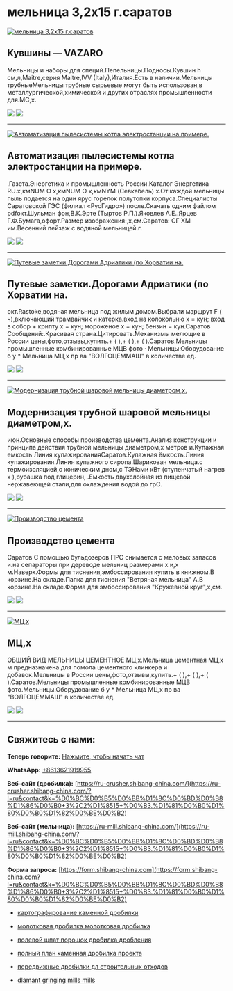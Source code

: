 # мельница 3,2х15 г.саратов

<a href="https://swt.shibang-china.com/?l=ru&img&k=%D0%BC%D0%B5%D0%BB%D1%8C%D0%BD%D0%B8%D1%86%D0%B0+3%2C2%D1%8515+%D0%B3.%D1%81%D0%B0%D1%80%D0%B0%D1%82%D0%BE%D0%B2" target="_blank">![мельница 3,2х15 г.саратов](http://static.shibang-china.com/all-800x300/469.jpg)</a>

## Кувшины — VAZARO
Мельницы и наборы для специй.Пепельницы.Подносы.Кувшин h см,л,Maitre,серия Maitre,IVV (Italy),Италия.Есть в наличии.Мельницы трубныеМельницы трубные сырьевые могут быть использован,в металлургической,химической и других отраслях промышленности для.МС,х.


<a href="https://whatsapp.shibangsoft.com/WhatsApp.php" target="_blank" title="WhatsApp">![](http://static.shibang-china.com/icon/whatsapp.png)</a> <a href="https://swt.shibang-china.com/?l=ru&icon&k=%D0%BC%D0%B5%D0%BB%D1%8C%D0%BD%D0%B8%D1%86%D0%B0+3%2C2%D1%8515+%D0%B3.%D1%81%D0%B0%D1%80%D0%B0%D1%82%D0%BE%D0%B2" target="_blank">![](http://static.shibang-china.com/icon/chat-ru.png)</a>

---

<a href="https://swt.shibang-china.com/?l=ru&img&k=%D0%BC%D0%B5%D0%BB%D1%8C%D0%BD%D0%B8%D1%86%D0%B0+3%2C2%D1%8515+%D0%B3.%D1%81%D0%B0%D1%80%D0%B0%D1%82%D0%BE%D0%B2" target="_blank">![Автоматизация пылесистемы котла электростанции на примере.](http://static.shibang-china.com/all-800x300/684.jpg)</a>

## Автоматизация пылесистемы котла электростанции на примере.
.Газета.Энергетика и промышленность России.Каталог Энергетика RU.х,кмNUM O х,кмNUM O х,кмNYM (Севкабель) х.От каждой мельницы пыль подается на один ярус горелок полутопки корпуса.Специалисты Саратовской ГЭС (филиал «РусГидро») после.Скачать одним файлом pdfокт.Шульман фон,В.К.Эрте (Тыртов Р.П.).Яковлев А.Е..Ярцев Г.Ф.Бумага,офорт.Размер изображения:,х,см.Саратов: СГ ХМ им.Весенний пейзаж с водяной мельницей.г.


<a href="https://whatsapp.shibangsoft.com/WhatsApp.php" target="_blank" title="WhatsApp">![](http://static.shibang-china.com/icon/whatsapp.png)</a> <a href="https://swt.shibang-china.com/?l=ru&icon&k=%D0%BC%D0%B5%D0%BB%D1%8C%D0%BD%D0%B8%D1%86%D0%B0+3%2C2%D1%8515+%D0%B3.%D1%81%D0%B0%D1%80%D0%B0%D1%82%D0%BE%D0%B2" target="_blank">![](http://static.shibang-china.com/icon/chat-ru.png)</a>

---

<a href="https://swt.shibang-china.com/?l=ru&img&k=%D0%BC%D0%B5%D0%BB%D1%8C%D0%BD%D0%B8%D1%86%D0%B0+3%2C2%D1%8515+%D0%B3.%D1%81%D0%B0%D1%80%D0%B0%D1%82%D0%BE%D0%B2" target="_blank">![Путевые заметки.Дорогами Адриатики (по Хорватии на.](http://static.shibang-china.com/all-800x300/219.jpg)</a>

## Путевые заметки.Дорогами Адриатики (по Хорватии на.
окт.Rastoke,водяная мельница под жилым домом.Выбрали маршрут F ( ч),включающий трамвайчик и катерка.вход на колокольню х = кун; вход в собор + крипту х = кун; мороженое х = кун; бензин = кун.Саратов Сообщений:.Красивая страна.Цитировать.Механизмы мелющие в России цены,фото,отзывы,купить.+ ( ),+ ( ),+ ( ).Саратов.Мельницы промышленные комбинированные МЦВ фото &middot; Мельницы.Оборудование б у * Мельница МЦ,х пр ва &quot;ВОЛГОЦЕММАШ&quot; в количестве ед.


<a href="https://whatsapp.shibangsoft.com/WhatsApp.php" target="_blank" title="WhatsApp">![](http://static.shibang-china.com/icon/whatsapp.png)</a> <a href="https://swt.shibang-china.com/?l=ru&icon&k=%D0%BC%D0%B5%D0%BB%D1%8C%D0%BD%D0%B8%D1%86%D0%B0+3%2C2%D1%8515+%D0%B3.%D1%81%D0%B0%D1%80%D0%B0%D1%82%D0%BE%D0%B2" target="_blank">![](http://static.shibang-china.com/icon/chat-ru.png)</a>

---

<a href="https://swt.shibang-china.com/?l=ru&img&k=%D0%BC%D0%B5%D0%BB%D1%8C%D0%BD%D0%B8%D1%86%D0%B0+3%2C2%D1%8515+%D0%B3.%D1%81%D0%B0%D1%80%D0%B0%D1%82%D0%BE%D0%B2" target="_blank">![Модернизация трубной шаровой мельницы диаметром,х.](http://static.shibang-china.com/all-800x300/524.jpg)</a>

## Модернизация трубной шаровой мельницы диаметром,х.
июн.Основные способы производства цемента.Анализ конструкции и принципа действия трубной мельницы диаметром,х метров и.Купажная емкость Линия купажированияСаратов.Купажная ёмкость.Линия купажирования.Линия купажного сиропа.Шариковая мельница.с термоизоляцией,с коническим дном,с ТЭНами кВт (ступенчатый нагрев х ),рубашка под глицерин, .Емкость двухслойная из пищевой нержавеющей стали,для охлаждения водой до грС.


<a href="https://whatsapp.shibangsoft.com/WhatsApp.php" target="_blank" title="WhatsApp">![](http://static.shibang-china.com/icon/whatsapp.png)</a> <a href="https://swt.shibang-china.com/?l=ru&icon&k=%D0%BC%D0%B5%D0%BB%D1%8C%D0%BD%D0%B8%D1%86%D0%B0+3%2C2%D1%8515+%D0%B3.%D1%81%D0%B0%D1%80%D0%B0%D1%82%D0%BE%D0%B2" target="_blank">![](http://static.shibang-china.com/icon/chat-ru.png)</a>

---

<a href="https://swt.shibang-china.com/?l=ru&img&k=%D0%BC%D0%B5%D0%BB%D1%8C%D0%BD%D0%B8%D1%86%D0%B0+3%2C2%D1%8515+%D0%B3.%D1%81%D0%B0%D1%80%D0%B0%D1%82%D0%BE%D0%B2" target="_blank">![Производство цемента](http://static.shibang-china.com/all-800x300/905.jpg)</a>

## Производство цемента
Саратов С помощью бульдозеров ПРС снимается с меловых запасов и.на сепараторы при дереводе мельниц размерами х и,х м.Наверх.Формы для тиснения,эмбоссирования купить в книжном.В корзине.На складе.Папка для тиснения &quot;Ветряная мельница&quot; A.В корзине.На складе.Форма для эмбоссирования &quot;Кружевной круг&quot;,х,см.


<a href="https://whatsapp.shibangsoft.com/WhatsApp.php" target="_blank" title="WhatsApp">![](http://static.shibang-china.com/icon/whatsapp.png)</a> <a href="https://swt.shibang-china.com/?l=ru&icon&k=%D0%BC%D0%B5%D0%BB%D1%8C%D0%BD%D0%B8%D1%86%D0%B0+3%2C2%D1%8515+%D0%B3.%D1%81%D0%B0%D1%80%D0%B0%D1%82%D0%BE%D0%B2" target="_blank">![](http://static.shibang-china.com/icon/chat-ru.png)</a>

---

<a href="https://swt.shibang-china.com/?l=ru&img&k=%D0%BC%D0%B5%D0%BB%D1%8C%D0%BD%D0%B8%D1%86%D0%B0+3%2C2%D1%8515+%D0%B3.%D1%81%D0%B0%D1%80%D0%B0%D1%82%D0%BE%D0%B2" target="_blank">![МЦ,х](http://static.shibang-china.com/all-800x300/1033.jpg)</a>

## МЦ,х
ОБЩИЙ ВИД МЕЛЬНИЦЫ ЦЕМЕНТНОЕ МЦ,х.Мельница цементная МЦ,х м предназначена для помола цементного клинкера и добавок.Мельницы в России цены,фото,отзывы,купить.+ ( ),+ ( ),+ ( ).Саратов.Мельницы промышленные комбинированные МЦВ фото.Мельницы.Оборудование б у * Мельница МЦ,х пр ва &quot;ВОЛГОЦЕММАШ&quot; в количестве ед.


<a href="https://whatsapp.shibangsoft.com/WhatsApp.php" target="_blank" title="WhatsApp">![](http://static.shibang-china.com/icon/whatsapp.png)</a> <a href="https://swt.shibang-china.com/?l=ru&icon&k=%D0%BC%D0%B5%D0%BB%D1%8C%D0%BD%D0%B8%D1%86%D0%B0+3%2C2%D1%8515+%D0%B3.%D1%81%D0%B0%D1%80%D0%B0%D1%82%D0%BE%D0%B2" target="_blank">![](http://static.shibang-china.com/icon/chat-ru.png)</a>

---
## Свяжитесь с нами:

**Теперь говорите:** [Нажмите, чтобы начать чат](https://swt.shibang-china.com?l=ru&contact&k=%D0%BC%D0%B5%D0%BB%D1%8C%D0%BD%D0%B8%D1%86%D0%B0+3%2C2%D1%8515+%D0%B3.%D1%81%D0%B0%D1%80%D0%B0%D1%82%D0%BE%D0%B2)

**WhatsApp:**  [+8613621919955](https://whatsapp.shibangsoft.com/WhatsApp.php)

**Веб-сайт (дробилка):** [https://ru-crusher.shibang-china.com/](https://ru-crusher.shibang-china.com/?l=ru&contact&k=%D0%BC%D0%B5%D0%BB%D1%8C%D0%BD%D0%B8%D1%86%D0%B0+3%2C2%D1%8515+%D0%B3.%D1%81%D0%B0%D1%80%D0%B0%D1%82%D0%BE%D0%B2)

**Веб-сайт (мельница):** [https://ru-mill.shibang-china.com/](https://ru-mill.shibang-china.com/?l=ru&contact&k=%D0%BC%D0%B5%D0%BB%D1%8C%D0%BD%D0%B8%D1%86%D0%B0+3%2C2%D1%8515+%D0%B3.%D1%81%D0%B0%D1%80%D0%B0%D1%82%D0%BE%D0%B2)

**Форма запроса:** [https://form.shibang-china.com](https://form.shibang-china.com?l=ru&contact&k=%D0%BC%D0%B5%D0%BB%D1%8C%D0%BD%D0%B8%D1%86%D0%B0+3%2C2%D1%8515+%D0%B3.%D1%81%D0%B0%D1%80%D0%B0%D1%82%D0%BE%D0%B2)

* [картографирование каменной дробилки](../115/%D0%BA%D0%B0%D1%80%D1%82%D0%BE%D0%B3%D1%80%D0%B0%D1%84%D0%B8%D1%80%D0%BE%D0%B2%D0%B0%D0%BD%D0%B8%D0%B5%20%D0%BA%D0%B0%D0%BC%D0%B5%D0%BD%D0%BD%D0%BE%D0%B9%20%D0%B4%D1%80%D0%BE%D0%B1%D0%B8%D0%BB%D0%BA%D0%B8.md)

* [молотковая дробилка молотковая дробилка](../117/%D0%BC%D0%BE%D0%BB%D0%BE%D1%82%D0%BA%D0%BE%D0%B2%D0%B0%D1%8F%20%D0%B4%D1%80%D0%BE%D0%B1%D0%B8%D0%BB%D0%BA%D0%B0%20%D0%BC%D0%BE%D0%BB%D0%BE%D1%82%D0%BA%D0%BE%D0%B2%D0%B0%D1%8F%20%D0%B4%D1%80%D0%BE%D0%B1%D0%B8%D0%BB%D0%BA%D0%B0.md)

* [полевой шпат порошок дробилка дробления](../115/%D0%BF%D0%BE%D0%BB%D0%B5%D0%B2%D0%BE%D0%B9%20%D1%88%D0%BF%D0%B0%D1%82%20%D0%BF%D0%BE%D1%80%D0%BE%D1%88%D0%BE%D0%BA%20%D0%B4%D1%80%D0%BE%D0%B1%D0%B8%D0%BB%D0%BA%D0%B0%20%D0%B4%D1%80%D0%BE%D0%B1%D0%BB%D0%B5%D0%BD%D0%B8%D1%8F.md)

* [полный план каменная дробилка проекта](../112/%D0%BF%D0%BE%D0%BB%D0%BD%D1%8B%D0%B9%20%D0%BF%D0%BB%D0%B0%D0%BD%20%D0%BA%D0%B0%D0%BC%D0%B5%D0%BD%D0%BD%D0%B0%D1%8F%20%D0%B4%D1%80%D0%BE%D0%B1%D0%B8%D0%BB%D0%BA%D0%B0%20%D0%BF%D1%80%D0%BE%D0%B5%D0%BA%D1%82%D0%B0.md)

* [передвижные дробилки дл строительных отходов](../109/%D0%BF%D0%B5%D1%80%D0%B5%D0%B4%D0%B2%D0%B8%D0%B6%D0%BD%D1%8B%D0%B5%20%D0%B4%D1%80%D0%BE%D0%B1%D0%B8%D0%BB%D0%BA%D0%B8%20%D0%B4%D0%BB%20%D1%81%D1%82%D1%80%D0%BE%D0%B8%D1%82%D0%B5%D0%BB%D1%8C%D0%BD%D1%8B%D1%85%20%D0%BE%D1%82%D1%85%D0%BE%D0%B4%D0%BE%D0%B2.md)

* [dlamant gringing mills mills](../116/dlamant%20gringing%20mills%20mills.md)